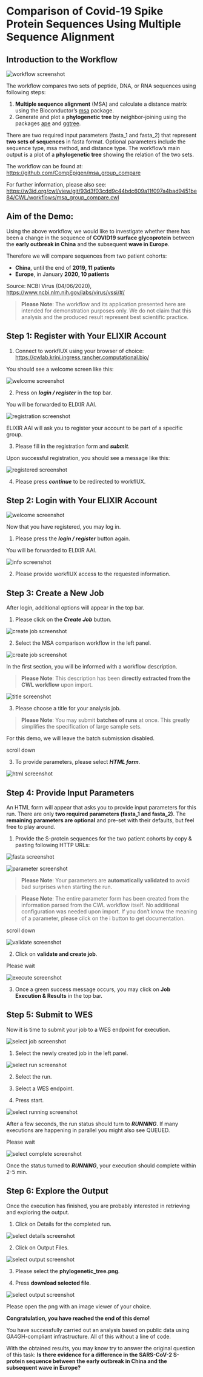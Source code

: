 # Comparison of Covid-19 Spike Protein Sequences Using Multiple Sequence Alignment

## Introduction to the Workflow

![workflow screenshot](../screenshots/4.00_tutorial_covid19_workflow.png) 

The workflow compares two sets of peptide, DNA, or RNA sequences using following steps:
1. **Multiple sequence alignment** (MSA) and calculate a distance matrix using the Bioconductor’s [msa](http://www.bioconductor.org/packages/release/bioc/html/msa.html) package.
2. Generate and plot a **phylogenetic tree** by neighbor-joining using the packages [ape](https://guangchuangyu.github.io/software/ggtree/documentation/) and [ggtree](https://guangchuangyu.github.io/software/ggtree/documentation/).

There are two required input parameters (fasta_1 and fasta_2) that represent **two sets of sequences** in fasta format. Optional parameters include the sequence type, msa method, and distance type. The workflow’s main output is a plot of a **phylogenetic tree** showing the relation of the two sets.

The workflow can be found at: https://github.com/CompEpigen/msa_group_compare

For further information, please also see: https://w3id.org/cwl/view/git/93d3f03cdd9c44bdc609a11f097a4bad9451be84/CWL/workflows/msa_group_compare.cwl 

## Aim of the Demo:

Using the above workflow, we would like to investigate whether there has been a change in the sequence of **COVID19 surface glycoprotein** between the **early outbreak in China** and the subsequent **wave in Europe**.

Therefore we will compare sequences from two patient cohorts:

* **China**, until the end of **2019, 11 patients**
* **Europe**, in January **2020, 10 patients**

Source: NCBI Virus (04/06/2020),
https://www.ncbi.nlm.nih.gov/labs/virus/vssi/#/


> **Please Note**: The workflow and its application presented here are intended for demonstration purposes only. We do not claim that this analysis and the produced result represent best scientific practice. 

## **Step 1: Register with Your ELIXIR Account**

1. Connect to workflUX using your browser of choice: https://cwlab.krini.ingress.rancher.computational.bio/

You should see a welcome screen like this:

![welcome screenshot](../screenshots/4.01_tutorial_covid19_welcome.png) 

2. Press on ***login / register*** in the top bar.

You will be forwarded to ELIXIR AAI.

![registration screenshot](../screenshots/4.02_tutorial_covid19_registration.png) 

ELIXIR AAI will ask you to register your account to be part of a specific group.

3. Please fill in the registration form and ***submit***.


Upon successful registration, you should see a message like this:

![registered screenshot](../screenshots/4.03_tutorial_covid19_registered.png) 

4. Please press ***continue*** to be redirected to workflUX.

## **Step 2: Login with Your ELIXIR Account** 

![welcome screenshot](../screenshots/4.01_tutorial_covid19_welcome.png) 

Now that you have registered, you may log in.

1. Please press the ***login / register*** button again.

You will be forwarded to ELIXIR AAI.
 
![info screenshot](../screenshots/4.04_tutorial_covid19_elixir_provide_info.png) 

2. Please provide workflUX access to the requested information.

## **Step 3: Create a New Job**

After login, additional options will appear in the top bar.

1. Please click on the ***Create Job*** button.

![create job screenshot](../screenshots/4.05_tutorial_covid19_create_job.png) 

2. Select the MSA comparison workflow in the left panel.

![create job screenshot](../screenshots/4.06_tutorial_covid19_create_job.png) 

In the first section, you will be informed with a workflow description.

> **Please Note**: This description has been **directly extracted from the CWL workflow** upon import. 

![title screenshot](../screenshots/4.07_tutorial_covid19_title.png) 

3. Please choose a title for your analysis job.

> **Please Note**: You may submit **batches of runs** at once. This greatly simplifies the specification of large sample sets.

For this demo, we will leave the batch submission disabled.

scroll down

3. To provide parameters, please select ***HTML form***.

![html screenshot](../screenshots/4.08_tutorial_covid19_html.png) 

## **Step 4: Provide Input Parameters**

An HTML form will appear that asks you to provide input parameters for this run. There are only **two required parameters (fasta_1 and fasta_2)**. The **remaining parameters are optional** and pre-set with their defaults, but feel free to play around.

1. Provide the S-protein sequences for the two patient cohorts by copy & pasting following HTTP URLs:

![fasta screenshot](../screenshots/4.09_tutorial_covid19_fasta.PNG) 

![parameter screenshot](../screenshots/4.10_tutorial_covid19_provide_parameter.png) 

> **Please Note**: Your parameters are **automatically validated** to avoid bad surprises when starting the run.

> **Please Note**: The entire parameter form has been created from the information parsed from the CWL workflow itself. No additional configuration was needed upon import.
If you don‘t know the meaning of a parameter, please cilck on the :information_source: button to get documentation.

scroll down

![validate screenshot](../screenshots/4.11_tutorial_covid19_validata_and_create.png) 

2. Click on **validate and create job**.

Please wait

![execute screenshot](../screenshots/4.12_tutorial_covid19_job_execution.png) 

3. Once a green success message occurs, you may click on **Job Execution & Results** in the top bar. 

## **Step 5: Submit to WES**

Now it is time to submit your job to a WES endpoint for execution.

![select job screenshot](../screenshots/4.13_tutorial_covid19_select_job.png) 

1. Select the newly created job in the left panel.

![select run screenshot](../screenshots/4.14_tutorial_covid19_select_run.PNG) 

2. Select the run.

3. Select a WES endpoint.

4. Press start.

![select running screenshot](../screenshots/4.15_tutorial_covid19_running.png) 

After a few seconds, the run status should turn to ***RUNNING***. If many executions are happening in parallel you might also see QUEUED.

Please wait

![select complete screenshot](../screenshots/4.16_tutorial_covid19_complete.png) 

Once the status turned to ***RUNNING***, your execution should complete within 2-5 min.

## **Step 6: Explore the Output**

Once the execution has finished, you are probably interested in retrieving and exploring the output.

1. Click on Details for the completed run.

![select details screenshot](../screenshots/4.17_tutorial_covid19_details.png) 

2. Click on Output Files.

![select output screenshot](../screenshots/4.18_tutorial_covid19_outputfiles.png) 

3. Please select the **phylogenetic_tree.png**.

4. Press **download selected file**.

![select output screenshot](../screenshots/4.19_tutorial_covid19_select_run.png) 

Please open the png with an image viewer of your choice.

**Congratulation, you have reached the end of this demo!**

You have successfully carried out an analysis based on public data using GA4GH-compliant infrastructure. All of this without a line of code. 

With the obtained results, you may know try to answer the original question of this task: **Is there evidence for a difference in the SARS-CoV-2 S-protein sequence between the early outbreak in China and the subsequent wave in Europe?**



